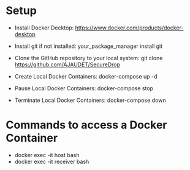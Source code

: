 # Setup
  - Install Docker Decktop: https://www.docker.com/products/docker-desktop
  - Install git if not installed: your_package_manager install git
  - Clone the GitHub repository to your local system: git clone https://github.com/AJAUDET/SecureDrop

  - Create Local Docker Containers: docker-compose up -d 
  - Pause Local Docker Containers: docker-compose stop
  - Terminate Local Docker Containers: docker-compose down

# Commands to access a Docker Container
  - docker exec -it host bash
  - docker exec -it receiver bash
